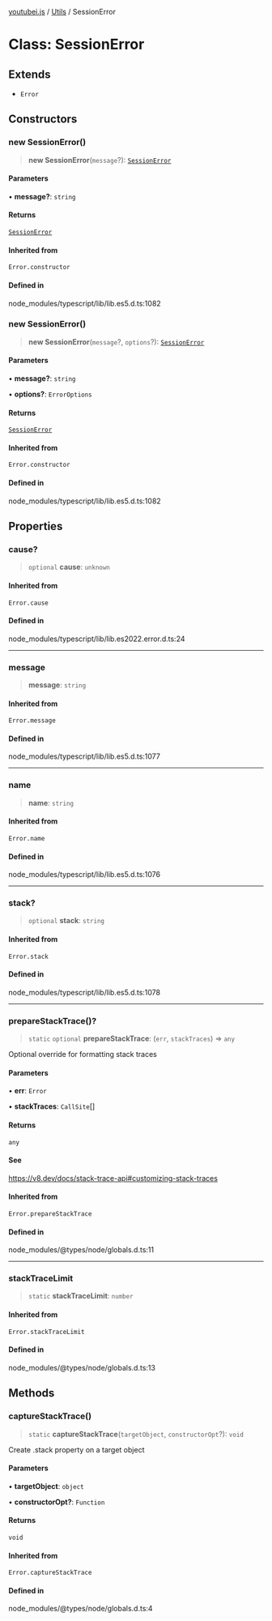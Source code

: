 [youtubei.js](../../../README.md) / [Utils](../README.md) / SessionError

# Class: SessionError

## Extends

- `Error`

## Constructors

### new SessionError()

> **new SessionError**(`message`?): [`SessionError`](SessionError.md)

#### Parameters

• **message?**: `string`

#### Returns

[`SessionError`](SessionError.md)

#### Inherited from

`Error.constructor`

#### Defined in

node\_modules/typescript/lib/lib.es5.d.ts:1082

### new SessionError()

> **new SessionError**(`message`?, `options`?): [`SessionError`](SessionError.md)

#### Parameters

• **message?**: `string`

• **options?**: `ErrorOptions`

#### Returns

[`SessionError`](SessionError.md)

#### Inherited from

`Error.constructor`

#### Defined in

node\_modules/typescript/lib/lib.es5.d.ts:1082

## Properties

### cause?

> `optional` **cause**: `unknown`

#### Inherited from

`Error.cause`

#### Defined in

node\_modules/typescript/lib/lib.es2022.error.d.ts:24

***

### message

> **message**: `string`

#### Inherited from

`Error.message`

#### Defined in

node\_modules/typescript/lib/lib.es5.d.ts:1077

***

### name

> **name**: `string`

#### Inherited from

`Error.name`

#### Defined in

node\_modules/typescript/lib/lib.es5.d.ts:1076

***

### stack?

> `optional` **stack**: `string`

#### Inherited from

`Error.stack`

#### Defined in

node\_modules/typescript/lib/lib.es5.d.ts:1078

***

### prepareStackTrace()?

> `static` `optional` **prepareStackTrace**: (`err`, `stackTraces`) => `any`

Optional override for formatting stack traces

#### Parameters

• **err**: `Error`

• **stackTraces**: `CallSite`[]

#### Returns

`any`

#### See

https://v8.dev/docs/stack-trace-api#customizing-stack-traces

#### Inherited from

`Error.prepareStackTrace`

#### Defined in

node\_modules/@types/node/globals.d.ts:11

***

### stackTraceLimit

> `static` **stackTraceLimit**: `number`

#### Inherited from

`Error.stackTraceLimit`

#### Defined in

node\_modules/@types/node/globals.d.ts:13

## Methods

### captureStackTrace()

> `static` **captureStackTrace**(`targetObject`, `constructorOpt`?): `void`

Create .stack property on a target object

#### Parameters

• **targetObject**: `object`

• **constructorOpt?**: `Function`

#### Returns

`void`

#### Inherited from

`Error.captureStackTrace`

#### Defined in

node\_modules/@types/node/globals.d.ts:4
